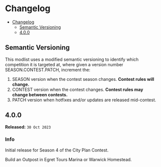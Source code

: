 # Changelog

- [Changelog](#changelog)
  - [Semantic Versioning](#semantic-versioning)
  - [4.0.0](#400)

## Semantic Versioning

This modlist uses a modified semantic versioning to identify which competition it is targeted at, where given a version number SEASON.CONTEST.PATCH, increment the:

1. SEASON version when the contest season changes. **Contest rules will change.**
2. CONTEST version when the contest changes. **Contest rules may change between contests.**
3. PATCH version when hotfixes and/or updates are released mid-contest.

## 4.0.0

**Released:** `30 Oct 2023`

### Info <!-- omit in toc -->

Initial release for Season 4 of the City Plan Contest.

Build an Outpost in Egret Tours Marina or Warwick Homestead.

